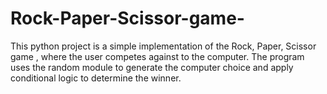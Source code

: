 # Rock-Paper-Scissor-game-
This python project is a simple implementation of the Rock, Paper, Scissor game , where the user competes against to the computer. The program uses the random module to generate the computer choice and apply conditional logic to determine the winner.   
